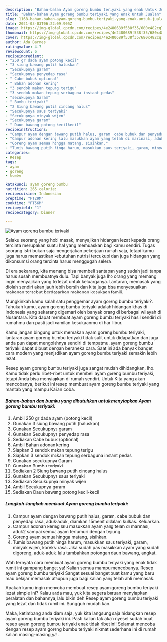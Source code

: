 ```yaml
---
description: "Bahan-bahan Ayam goreng bumbu teriyaki yang enak Untuk Jualan"
title: "Bahan-bahan Ayam goreng bumbu teriyaki yang enak Untuk Jualan"
slug: 1168-bahan-bahan-ayam-goreng-bumbu-teriyaki-yang-enak-untuk-jualan
date: 2021-03-03T06:22:09.905Z
image: https://img-global.cpcdn.com/recipes/4e2480689f538f35/680x482cq70/ayam-goreng-bumbu-teriyaki-foto-resep-utama.jpg
thumbnail: https://img-global.cpcdn.com/recipes/4e2480689f538f35/680x482cq70/ayam-goreng-bumbu-teriyaki-foto-resep-utama.jpg
cover: https://img-global.cpcdn.com/recipes/4e2480689f538f35/680x482cq70/ayam-goreng-bumbu-teriyaki-foto-resep-utama.jpg
author: Ada Barnes
ratingvalue: 4.7
reviewcount: 6
recipeingredient:
- "250 gr dada ayam potong kecil"
- "3 siung bawang putih haluskan"
- "Secukupnya garam"
- "Secukupnya penyedap rasa"
- " Cabe bubuk optional"
- " Bahan adonan kering"
- "3 sendok makan tepung terigu"
- "3 sendok makan tepung serbaguna instant pedas"
- "secukupnya Garam"
- " Bumbu teriyaki"
- "2 Siung bawang putih cincang halus"
- "Secukupnya saus teriyaki"
- "Secukupnya minyak wijen"
- "Secukupnya garam"
- " Daun bawang potong kecilkecil"
recipeinstructions:
- "Campur ayam dengan bawang putih halus, garam, cabe bubuk dan penyedap rasa, aduk-aduk, diamkan 15menit didalam kulkas. Keluarkan."
- "Campur adonan kering lalu masukkan ayam yang telah di marinasi, aduk2 sampai semua ayam terlumuri dengan tepung."
- "Goreng ayam semua hingga matang, sisihkan."
- "Tumis bawang putih hinga harum, masukkan saus teriyaki, garam, minyak wijen, koreksi rasa. Jika sudah pas masukkan ayam yang sudah digoreng, aduk-aduk, lalu tambahkan potongan daun bawang, angkat."
categories:
- Resep
tags:
- ayam
- goreng
- bumbu

katakunci: ayam goreng bumbu 
nutrition: 265 calories
recipecuisine: Indonesian
preptime: "PT29M"
cooktime: "PT56M"
recipeyield: "1"
recipecategory: Dinner

---
```



![Ayam goreng bumbu teriyaki](https://img-global.cpcdn.com/recipes/4e2480689f538f35/680x482cq70/ayam-goreng-bumbu-teriyaki-foto-resep-utama.jpg)

Selaku seorang yang hobi masak, menyajikan hidangan lezat kepada orang tercinta merupakan suatu hal yang memuaskan bagi kamu sendiri. Tugas seorang istri bukan saja mengerjakan pekerjaan rumah saja, tetapi kamu juga harus memastikan kebutuhan nutrisi tercukupi dan juga hidangan yang dikonsumsi orang tercinta harus menggugah selera.

Di era  sekarang, kita memang bisa membeli santapan yang sudah jadi tanpa harus susah membuatnya dulu. Tapi banyak juga lho orang yang memang ingin menyajikan yang terlezat untuk keluarganya. Lantaran, memasak yang diolah sendiri akan jauh lebih bersih dan kita juga bisa menyesuaikan makanan tersebut berdasarkan makanan kesukaan famili. 



Mungkinkah kamu salah satu penggemar ayam goreng bumbu teriyaki?. Tahukah kamu, ayam goreng bumbu teriyaki adalah hidangan khas di Indonesia yang sekarang digemari oleh banyak orang di berbagai wilayah di Nusantara. Kita dapat membuat ayam goreng bumbu teriyaki hasil sendiri di rumahmu dan pasti jadi camilan kesukaanmu di hari libur.

Kamu jangan bingung untuk memakan ayam goreng bumbu teriyaki, lantaran ayam goreng bumbu teriyaki tidak sulit untuk didapatkan dan juga anda pun dapat mengolahnya sendiri di tempatmu. ayam goreng bumbu teriyaki dapat dibuat dengan beraneka cara. Saat ini ada banyak banget cara modern yang menjadikan ayam goreng bumbu teriyaki semakin lebih lezat.

Resep ayam goreng bumbu teriyaki juga sangat mudah dihidangkan, lho. Kamu tidak perlu ribet-ribet untuk membeli ayam goreng bumbu teriyaki, tetapi Anda bisa menyiapkan di rumah sendiri. Untuk Kita yang akan mencobanya, berikut ini resep membuat ayam goreng bumbu teriyaki yang mantab yang mampu Kalian coba.

<!--inarticleads1-->

##### Bahan-bahan dan bumbu yang dibutuhkan untuk menyiapkan Ayam goreng bumbu teriyaki:

1. Ambil 250 gr dada ayam (potong kecil)
1. Gunakan 3 siung bawang putih (haluskan)
1. Gunakan Secukupnya garam
1. Gunakan Secukupnya penyedap rasa
1. Sediakan  Cabe bubuk (optional)
1. Ambil  Bahan adonan kering
1. Siapkan 3 sendok makan tepung terigu
1. Siapkan 3 sendok makan tepung serbaguna instant pedas
1. Gunakan secukupnya Garam
1. Gunakan  Bumbu teriyaki
1. Sediakan 2 Siung bawang putih cincang halus
1. Gunakan Secukupnya saus teriyaki
1. Sediakan Secukupnya minyak wijen
1. Ambil Secukupnya garam
1. Sediakan  Daun bawang potong kecil-kecil




<!--inarticleads2-->

##### Langkah-langkah membuat Ayam goreng bumbu teriyaki:

1. Campur ayam dengan bawang putih halus, garam, cabe bubuk dan penyedap rasa, aduk-aduk, diamkan 15menit didalam kulkas. Keluarkan.
1. Campur adonan kering lalu masukkan ayam yang telah di marinasi, aduk2 sampai semua ayam terlumuri dengan tepung.
1. Goreng ayam semua hingga matang, sisihkan.
1. Tumis bawang putih hinga harum, masukkan saus teriyaki, garam, minyak wijen, koreksi rasa. Jika sudah pas masukkan ayam yang sudah digoreng, aduk-aduk, lalu tambahkan potongan daun bawang, angkat.




Wah ternyata cara membuat ayam goreng bumbu teriyaki yang enak tidak rumit ini gampang banget ya! Kalian semua mampu mencobanya. Resep ayam goreng bumbu teriyaki Sangat sesuai banget buat kamu yang baru mau belajar memasak ataupun juga bagi kalian yang telah ahli memasak.

Apakah kamu ingin mencoba membuat resep ayam goreng bumbu teriyaki lezat simple ini? Kalau anda mau, yuk kita segera buruan menyiapkan peralatan dan bahannya, lalu bikin deh Resep ayam goreng bumbu teriyaki yang lezat dan tidak rumit ini. Sungguh mudah kan. 

Maka, ketimbang anda diam saja, yuk kita langsung saja hidangkan resep ayam goreng bumbu teriyaki ini. Pasti kalian tak akan nyesel sudah buat resep ayam goreng bumbu teriyaki enak tidak ribet ini! Selamat mencoba dengan resep ayam goreng bumbu teriyaki nikmat sederhana ini di rumah kalian masing-masing,ya!.


